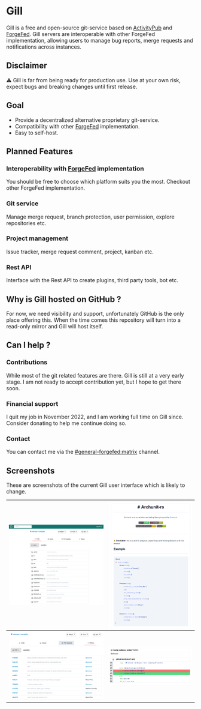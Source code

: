 # Gill

Gill is a free and open-source git-service based on [ActivityPub](https://www.w3.org/TR/activitypub/)
and [ForgeFed](https://forgefed.org/). Gill servers are interoperable with other ForgeFed implementation,
allowing users to manage bug reports, merge requests and notifications across instances.

## Disclaimer

⚠️ Gill is far from being ready for production use.
Use at your own risk, expect bugs and breaking changes until first release.

## Goal

- Provide a decentralized alternative proprietary git-service.
- Compatibility with other [ForgeFed](https://forgefed.org/) implementation.
- Easy to self-host.

## Planned Features

### Interoperability with [ForgeFed](https://forgefed.org/) implementation

You should be free to choose which platform suits you the most.
Checkout other ForgeFed implementation.

### Git service

Manage merge request, branch protection, user permission, explore repositories etc.

### Project management

Issue tracker, merge request comment, project, kanban etc.

### Rest API

Interface with the Rest API to create plugins, third party tools, bot etc.

## Why is Gill hosted on GitHub ?

For now, we need visibility and support, unfortunately GitHub is the only place offering this.
When the time comes this repository will turn into a read-only mirror and Gill will host itself.

## Can I help ?

### Contributions

While most of the git related features are there. Gill is still at a very early stage.
I am not ready to accept contribution yet, but I hope to get there soon.

### Financial support

I quit my job in November 2022, and I am working full time on Gill since.
Consider donating to help me continue doing so.

### Contact

You can contact me via the [#general-forgefed:matrix](https://matrix.to/#/#general-forgefed:matrix.batsense.net)
channel. 

## Screenshots

These are screenshots of the current Gill user interface which is likely to change.

| ![screenshot](docs/assets/sc_1.png) | ![screenshot](docs/assets/sc_2.png) |
|-------------------------------------|-------------------------------------|
| ![screenshot](docs/assets/sc_3.png) | ![screenshot](docs/assets/sc_4.png) |




